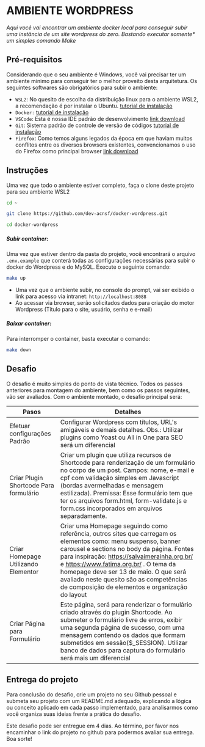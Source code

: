 # AMBIENTE WORDPRESS

_Aqui você vai encontrar um ambiente docker local para conseguir subir uma instância de um site wordpress do zero. Bastando executar somente\* um simples comando Make_

## Pré-requisitos

Considerando que o seu ambiente é Windows, você vai precisar ter um ambiente mínimo para conseguir ter o melhor proveito desta arquitetura. Os seguintes softwares são obrigatórios para subir o ambiente:

-   `WSL2`: No quesito de escolha da distribuição linux para o ambiente WSL2, a recomendação é por instalar o Ubuntu. [tutorial de instalação](https://docs.microsoft.com/pt-br/windows/wsl/install)
-   `Docker:` [tutorial de instalação](https://docs.docker.com/desktop/windows/install/)
-   `VSCode`: Esta é nossa IDE padrão de desenvolvimento [link download](https://code.visualstudio.com/download)
-   `Git`: Sistema padrão de controle de versão de códigos [tutorial de instalação](https://git-scm.com/book/en/v2/Getting-Started-Installing-Git)
-   `Firefox`: Como temos alguns legados da época em que haviam muitos conflitos entre os diversos browsers existentes, convencionamos o uso do Firefox como principal browser [link download](https://www.mozilla.org/en-US/firefox/new/)

## Instruções

Uma vez que todo o ambiente estiver completo, faça o clone deste projeto para seu ambiente WSL2

```sh
cd ~
```

```sh
git clone https://github.com/dev-acnsf/docker-wordpress.git
```

```sh
cd docker-wordpress
```

##### _Subir container:_

Uma vez que estiver dentro da pasta do projeto, você encontrará o arquivo `.env.example` que conterá todas as configurações necessárias para subir o docker do Wordpress e do MySQL. Execute o seguinte comando:

```sh
make up
```

-   Uma vez que o ambiente subir, no console do prompt, vai ser exibido o link para acesso via intranet: `http://localhost:8088`
-   Ao acessar via browser, serão solicitados dados para criação do motor Wordpress (Título para o site, usuário, senha e e-mail)

##### _Baixar container:_

Para interromper o container, basta executar o comando:

```sh
make down
```

## Desafio

O desafio é muito simples do ponto de vista técnico. Todos os passos anteriores para montagem do ambiente, bem como os passos seguintes, vão ser avaliados. Com o ambiente montado, o desafio principal será:

| Pasos                                  | Detalhes                                                                                                                                                                                                                                                                                                                                                                                      |
| -------------------------------------- | --------------------------------------------------------------------------------------------------------------------------------------------------------------------------------------------------------------------------------------------------------------------------------------------------------------------------------------------------------------------------------------------- |
| Efetuar configurações Padrão           | Configurar Wordpress com títulos, URL's amigáveis e demais detalhes. Obs.: Utilizar plugins como Yoast ou All in One para SEO será um diferencial                                                                                                                                                                                                                                             |
| Criar Plugin Shortcode Para formulário | Criar um plugin que utiliza recursos de Shortcode para renderização de um formulário no corpo de um post. Campos: nome, e-mail e cpf com validação simples em Javascript (bordas avermelhadas e mensagem estilizada). Premissa: Esse formulário tem que ter os arquivos form.html, form-validate.js e form.css incorporados em arquivos separadamente.                                        |
| Criar Homepage Utilizando Elementor    | Criar uma Homepage seguindo como referência, outros sites que carregam os elementos como: menu suspenso, banner carousel e sections no body da página. Fontes para inspiração: https://salvaimerainha.org.br/ e https://www.fatima.org.br/ . O tema da homepage deve ser 13 de maio. O que será avaliado neste quesito são as competências de composição de elementos e organização do layout |
| Criar Página para Formulário           | Este página, será para renderizar o formulário criado através do plugin Shortcode. Ao submeter o formulário livre de erros, exibir uma segunda página de sucesso, com uma mensagem contendo os dados que formam submetidos em sessão($\_SESSION). Utilizar banco de dados para captura do formulário será mais um diferencial                                                                 |

## Entrega do projeto

Para conclusão do desafio, crie um projeto no seu Github pessoal e submeta seu projeto com um README.md adequado, explicando a lógica ou conceito aplicado em cada passo implementado, para analisarmos como você organiza suas ideias frente a prática do desafio.

Este desafio pode ser entregue em 4 dias. Ao término, por favor nos encaminhar o link do projeto no github para podermos avaliar sua entrega. Boa sorte!

